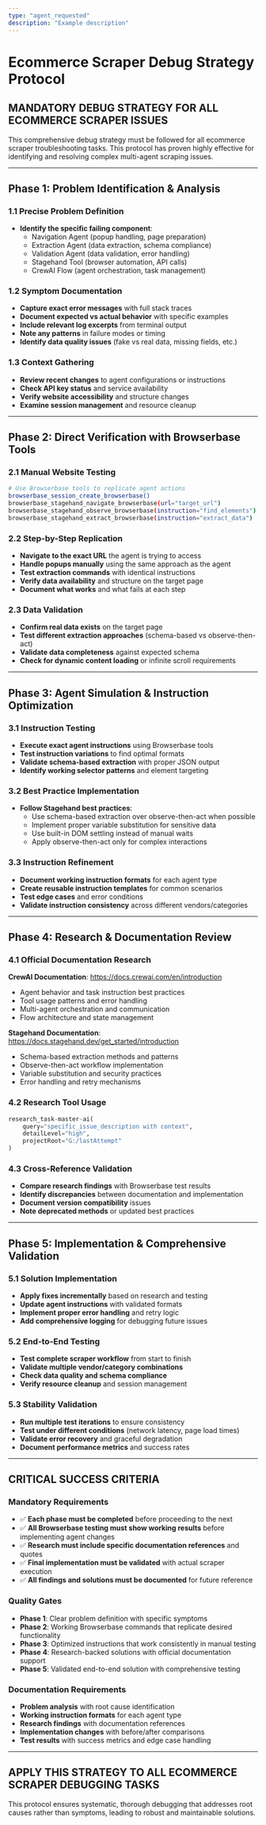 ```yaml
---
type: "agent_requested"
description: "Example description"
---
```

# Ecommerce Scraper Debug Strategy Protocol

## MANDATORY DEBUG STRATEGY FOR ALL ECOMMERCE SCRAPER ISSUES

This comprehensive debug strategy must be followed for all ecommerce scraper troubleshooting tasks. This protocol has proven highly effective for identifying and resolving complex multi-agent scraping issues.

---

## **Phase 1: Problem Identification & Analysis**

### 1.1 Precise Problem Definition
- **Identify the specific failing component**:
  - Navigation Agent (popup handling, page preparation)
  - Extraction Agent (data extraction, schema compliance)
  - Validation Agent (data validation, error handling)
  - Stagehand Tool (browser automation, API calls)
  - CrewAI Flow (agent orchestration, task management)

### 1.2 Symptom Documentation
- **Capture exact error messages** with full stack traces
- **Document expected vs actual behavior** with specific examples
- **Include relevant log excerpts** from terminal output
- **Note any patterns** in failure modes or timing
- **Identify data quality issues** (fake vs real data, missing fields, etc.)

### 1.3 Context Gathering
- **Review recent changes** to agent configurations or instructions
- **Check API key status** and service availability
- **Verify website accessibility** and structure changes
- **Examine session management** and resource cleanup

---

## **Phase 2: Direct Verification with Browserbase Tools**

### 2.1 Manual Website Testing
```bash
# Use Browserbase tools to replicate agent actions
browserbase_session_create_browserbase()
browserbase_stagehand_navigate_browserbase(url="target_url")
browserbase_stagehand_observe_browserbase(instruction="find_elements")
browserbase_stagehand_extract_browserbase(instruction="extract_data")
```

### 2.2 Step-by-Step Replication
- **Navigate to the exact URL** the agent is trying to access
- **Handle popups manually** using the same approach as the agent
- **Test extraction commands** with identical instructions
- **Verify data availability** and structure on the target page
- **Document what works** and what fails at each step

### 2.3 Data Validation
- **Confirm real data exists** on the target page
- **Test different extraction approaches** (schema-based vs observe-then-act)
- **Validate data completeness** against expected schema
- **Check for dynamic content loading** or infinite scroll requirements

---

## **Phase 3: Agent Simulation & Instruction Optimization**

### 3.1 Instruction Testing
- **Execute exact agent instructions** using Browserbase tools
- **Test instruction variations** to find optimal formats
- **Validate schema-based extraction** with proper JSON output
- **Identify working selector patterns** and element targeting

### 3.2 Best Practice Implementation
- **Follow Stagehand best practices**:
  - Use schema-based extraction over observe-then-act when possible
  - Implement proper variable substitution for sensitive data
  - Use built-in DOM settling instead of manual waits
  - Apply observe-then-act only for complex interactions

### 3.3 Instruction Refinement
- **Document working instruction formats** for each agent type
- **Create reusable instruction templates** for common scenarios
- **Test edge cases** and error conditions
- **Validate instruction consistency** across different vendors/categories

---

## **Phase 4: Research & Documentation Review**

### 4.1 Official Documentation Research
**CrewAI Documentation**: https://docs.crewai.com/en/introduction
- Agent behavior and task instruction best practices
- Tool usage patterns and error handling
- Multi-agent orchestration and communication
- Flow architecture and state management

**Stagehand Documentation**: https://docs.stagehand.dev/get_started/introduction
- Schema-based extraction methods and patterns
- Observe-then-act workflow implementation
- Variable substitution and security practices
- Error handling and retry mechanisms

### 4.2 Research Tool Usage
```python
research_task-master-ai(
    query="specific_issue_description with context",
    detailLevel="high",
    projectRoot="G:/lastAttempt"
)
```

### 4.3 Cross-Reference Validation
- **Compare research findings** with Browserbase test results
- **Identify discrepancies** between documentation and implementation
- **Document version compatibility** issues
- **Note deprecated methods** or updated best practices

---

## **Phase 5: Implementation & Comprehensive Validation**

### 5.1 Solution Implementation
- **Apply fixes incrementally** based on research and testing
- **Update agent instructions** with validated formats
- **Implement proper error handling** and retry logic
- **Add comprehensive logging** for debugging future issues

### 5.2 End-to-End Testing
- **Test complete scraper workflow** from start to finish
- **Validate multiple vendor/category combinations**
- **Check data quality and schema compliance**
- **Verify resource cleanup** and session management

### 5.3 Stability Validation
- **Run multiple test iterations** to ensure consistency
- **Test under different conditions** (network latency, page load times)
- **Validate error recovery** and graceful degradation
- **Document performance metrics** and success rates

---

## **CRITICAL SUCCESS CRITERIA**

### Mandatory Requirements
- ✅ **Each phase must be completed** before proceeding to the next
- ✅ **All Browserbase testing must show working results** before implementing agent changes
- ✅ **Research must include specific documentation references** and quotes
- ✅ **Final implementation must be validated** with actual scraper execution
- ✅ **All findings and solutions must be documented** for future reference

### Quality Gates
- **Phase 1**: Clear problem definition with specific symptoms
- **Phase 2**: Working Browserbase commands that replicate desired functionality
- **Phase 3**: Optimized instructions that work consistently in manual testing
- **Phase 4**: Research-backed solutions with official documentation support
- **Phase 5**: Validated end-to-end solution with comprehensive testing

### Documentation Requirements
- **Problem analysis** with root cause identification
- **Working instruction formats** for each agent type
- **Research findings** with documentation references
- **Implementation changes** with before/after comparisons
- **Test results** with success metrics and edge case handling

---

## **APPLY THIS STRATEGY TO ALL ECOMMERCE SCRAPER DEBUGGING TASKS**

This protocol ensures systematic, thorough debugging that addresses root causes rather than symptoms, leading to robust and maintainable solutions.
